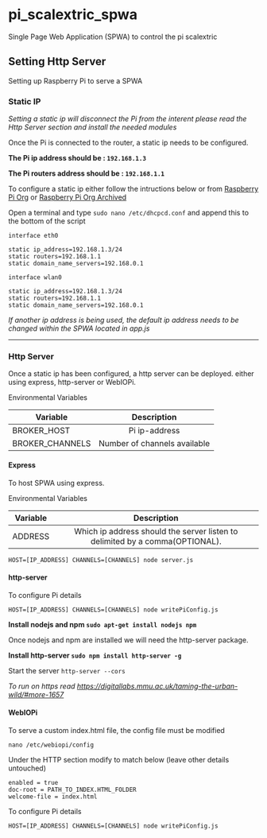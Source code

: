 # pi_scalextric_spwa
Single Page Web Application (SPWA) to control the pi scalextric

## Setting Http Server
Setting up Raspberry Pi to serve a SPWA

### Static IP

*Setting a static ip will disconnect the Pi from the interent please read the Http Server section and install the needed modules*

Once the Pi is connected to the router, a static ip needs to be configured. 

**The Pi ip address should be : ```192.168.1.3```**

**The Pi routers address should be : ```192.168.1.1```**

To configure a static ip either follow the intructions below or from [Raspberry Pi Org](https://www.raspberrypi.org/learning/networking-lessons/rpi-static-ip-address/) or [Raspberry Pi Org Archived](http://web.archive.org/web/20181213192602/https://www.raspberrypi.org/learning/networking-lessons/rpi-static-ip-address/)

Open a terminal and type ```sudo nano /etc/dhcpcd.conf``` and append this to the bottom of the script

```
interface eth0

static ip_address=192.168.1.3/24
static routers=192.168.1.1
static domain_name_servers=192.168.0.1

interface wlan0

static ip_address=192.168.1.3/24
static routers=192.168.1.1
static domain_name_servers=192.168.0.1
```

*If another ip address is being used, the default ip address needs to be changed within the SPWA located in app.js*

---

### Http Server
Once a static ip has been configured, a http server can be deployed. either using express, http-server or WebIOPi.

Environmental Variables

| Variable      | Description  |
| ------------- |:-------------:|
| BROKER_HOST   | Pi ip-address|
| BROKER_CHANNELS   | Number of channels available|



#### Express
To host SPWA using express.

Environmental Variables

| Variable      | Description  |
| ------------- |:-------------:|
| ADDRESS   | Which ip address should the server listen to delimited by a comma(OPTIONAL).|


```
HOST=[IP_ADDRESS] CHANNELS=[CHANNELS] node server.js
```

#### http-server

To configure Pi details 
```
HOST=[IP_ADDRESS] CHANNELS=[CHANNELS] node writePiConfig.js
```

**Install nodejs and npm ```sudo apt-get install nodejs npm```**

Once nodejs and npm are installed we will need the http-server package. 

**Install http-server ```sudo npm install http-server -g```**

Start the server ```http-server --cors```

*To run on https read https://digitallabs.mmu.ac.uk/taming-the-urban-wild/#more-1657*

#### WebIOPi
To serve a custom index.html file, the config file must be modified

```nano /etc/webiopi/config```

Under the HTTP section modify to match below (leave other details untouched)

```
enabled = true
doc-root = PATH_TO_INDEX.HTML_FOLDER
welcome-file = index.html
``` 

To configure Pi details 
```
HOST=[IP_ADDRESS] CHANNELS=[CHANNELS] node writePiConfig.js
```